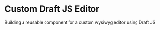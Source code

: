 # Custom Draft JS Editor

Building a reusable component for a custom wysiwyg editor using Draft JS  
